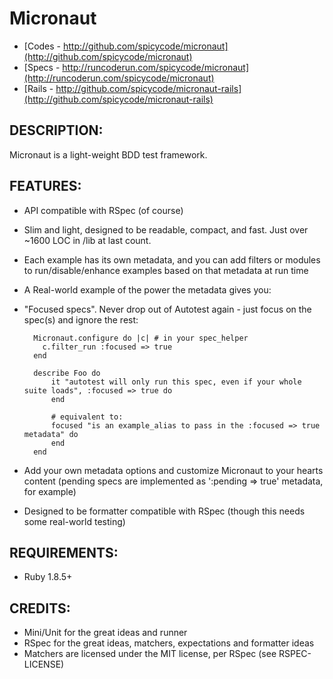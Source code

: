 # Micronaut

* [Codes - http://github.com/spicycode/micronaut](http://github.com/spicycode/micronaut)
* [Specs - http://runcoderun.com/spicycode/micronaut](http://runcoderun.com/spicycode/micronaut)
* [Rails - http://github.com/spicycode/micronaut-rails](http://github.com/spicycode/micronaut-rails)

## DESCRIPTION:

Micronaut is a light-weight BDD test framework.

## FEATURES:

* API compatible with RSpec (of course)

* Slim and light, designed to be readable, compact, and fast.  Just over ~1600 LOC in /lib at last count.

* Each example has its own metadata, and you can add filters or modules to run/disable/enhance examples based on that metadata at run time
* A Real-world example of the power the metadata gives you:

* "Focused specs".  Never drop out of Autotest again - just focus on the spec(s) and ignore the rest:

		Micronaut.configure do |c| # in your spec_helper
		  c.filter_run :focused => true
		end	

		describe Foo do
			it "autotest will only run this spec, even if your whole suite loads", :focused => true do
			end
			
			# equivalent to:
			focused "is an example_alias to pass in the :focused => true metadata" do
			end
		end
		
* Add your own metadata options and customize Micronaut to your hearts content (pending specs are implemented as ':pending => true' metadata, for example)
		
* Designed to be formatter compatible with RSpec (though this needs some real-world testing)

## REQUIREMENTS:

+ Ruby 1.8.5+

## CREDITS:

* Mini/Unit for the great ideas and runner
* RSpec for the great ideas, matchers, expectations and formatter ideas
* Matchers are licensed under the MIT license, per RSpec (see RSPEC-LICENSE)